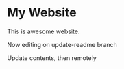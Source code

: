 # My Website

This is awesome website.

Now editing on update-readme branch

Update contents, then remotely
